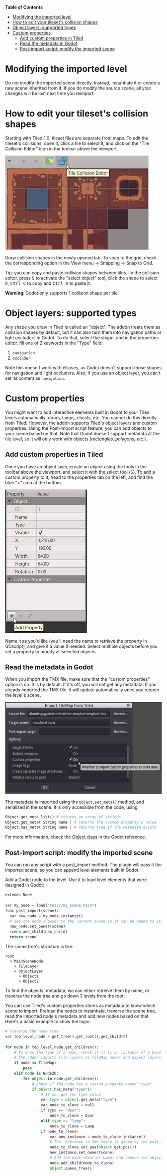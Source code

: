 <!-- markdown-toc start - Don't edit this section. Run M-x markdown-toc-refresh-toc -->
**Table of Contents**

- [Modifying the imported level](#modifying-the-imported-level)
- [How to edit your tileset's collision shapes](#how-to-edit-your-tilesets-collision-shapes)
- [Object layers: supported types](#object-layers-supported-types)
- [Custom properties](#custom-properties)
    - [Add custom properties in Tiled](#add-custom-properties-in-tiled)
    - [Read the metadata in Godot](#read-the-metadata-in-godot)
    - [Post-import script: modify the imported scene](#post-import-script-modify-the-imported-scene)

<!-- markdown-toc end -->


# Modifying the imported level #

Do not modify the imported scene directly. Instead, instantiate it or create a new scene inherited from it.
If you do modify the source scene, all your changes will be lost next time you reimport.

# How to edit your tileset's collision shapes #

Starting with Tiled 1.0, tileset files are separate from maps. To edit the tileset's collisions, open it, click a tile to select it, and click on the "Tile Collision Editor" icon in the toolbar above the viewport.

![Tile collision editor icon](img/01.tile-collision-editor.png)

Draw collision shapes in the newly opened tab. To snap to the grid, check the corresponding option in the View menu -> Snapping -> Snap to Grid.

Tip: you can copy and paste collision shapes between tiles. iIn the collision editor, press <kbd>S</kbd> to activate the "select object" tool, click the shape to select it, <kbd>Ctrl C</kbd> to copy and <kbd>Ctrl V</kbd> to paste it.

**Warning**: Godot only supports 1 collision shape per tile.


# Object layers: supported types #

Any shape you draw in Tiled is called an "object". The addon treats them as collision shapes by default, but it can also turn them into navigation paths or light occluders in Godot. To do that, select the shape, and in the properties editor, fill one of 2 keywords in the "Type" field:

1. `navigation`
1. `occluder`

Note this doesn't work with ellipses, as Godot doesn't support those shapes for navigation and light occluders. Also, if you use an object layer, you can't set its content as `navigation`.

# Custom properties #

You might want to add interactive elements built in Godot to your Tiled levels automatically: doors, lamps, chests, etc. You cannot do this directly from Tiled. However, the addon supports Tiled's object layers and custom properties. Using the Post-import script feature, you can add objects to your scene based on that. Note that Godot doesn't support metadata at the tile level, so it will only work with objects (_rectangles, polygons, etc._).

## Add custom properties in Tiled ##

Once you have an object layer, create an object using the tools in the toolbar above the viewport, and select it with the select tool (<kbd>S</kbd>). To add a custom property to it, head to the properties tab on the left, and find the blue "+" icon at the bottom.

![Tiled's properties editor](img/02.tiled-properties-editor.png)

Name it as you'd like (you'll need the name to retrieve the property in GDscript), and give it a value if needed. Select multiple objects before you set a property to modify all selected objects.

## Read the metadata in Godot ##

When you import the TMX file, make sure that the "custom properties" option is on. It is by default. If it's off, you will not get any metadata. If you already imported the TMX file, it will update automatically once you reopen the level's scene.

![Import custom properties from Tiled](img/03.import-custom-properties.png)

The metadata is imported using the `Object.set_meta()` method, and serialized in the scene. It is only accessible from the code, using:

```py
Object.get_meta_list() # returns an array of strings
Object.get_meta( String name ) # returns the custom property's value
Object.has_meta( String name ) # returns true if the metadata exists
```

For more information, check the [Object class](http://docs.godotengine.org/en/stable/classes/class_object.html) in the Godot reference.

## Post-import script: modify the imported scene

You can run any script with a post_import method. The plugin will pass it the imported scene, so you can append level elements built in Godot.

Add a Godot node to the level. Use it to load level elements that were designed in Godot:

```py
extends Node

var my_node = load("res://my_scene.tscn")
func post_import(scene):
  var new_node = my_node.instance()
  # Set the node's owner to the current scene so it can be added to it from the editor
  new_node.set_owner(scene)
  scene.add_child(new_child)
  return scene
```

The scene tree's structure is like:

```
root
  > MainSceneNode
    > TileLayer
    > ObjectLayer
      > Object1
      > Object2
```

To find the objects' metadata, we can either retrieve them by name, or traverse the node tree and go down 3 levels from the root.

You can use Tiled's custom properties stores as metadata to know which scene to import. Preload the nodes to instantiate, traverse the scene tree, read the imported node's metadata and add new nodes based on that. Here's a basic example to show the logic:

```py
# Traverse the node tree
var top_level_node = get_tree().get_root().get_child(0)

for node in top_level_node.get_children():
    # To know the type of a node, check if it is an instance of a base class
    # The addon imports tile layers as TileMap nodes and object layers as Node2D
    if node is TileMap:
        pass
    elif node is Node2D:
        for object in node.get_children():
            # Check if the node has a custom property named "type"
            if object.has_meta("type"):
                # If so, get the type value
                var type = object.get_meta("type")
                var node_to_clone = null
                if type == "door":
                    node_to_clone = Door
                elif type == "lamp":
                    node_to_clone = Lamp
                if node_to_clone:
                    var new_instance = node_to_clone.instance()
                    # The reference to the scene is given by the post_import method
                    node_to_clone.set_pos(object.get_pos())
                    new_instance.set_owner(scene)
                    # Add the node (Door or Lamp) and remove the object imported by the addon
                    node.add_child(node_to_clone)
                    object.queue_free()
```
